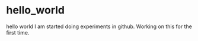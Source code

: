 # hello_world
hello world
I am started doing experiments in github.  Working on this for the first time.
